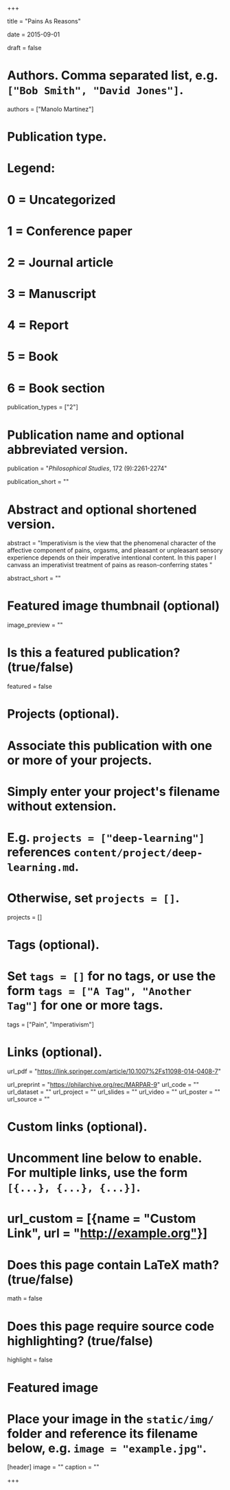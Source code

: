 +++ 

title = "Pains As Reasons" 

date = 2015-09-01

draft = false

# Authors. Comma separated list, e.g. `["Bob Smith", "David Jones"]`. 

authors = ["Manolo Martínez"]

# Publication type.
# Legend:
# 0 = Uncategorized
# 1 = Conference paper
# 2 = Journal article
# 3 = Manuscript
# 4 = Report
# 5 = Book
# 6 = Book section
publication_types = ["2"]

# Publication name and optional abbreviated version. 

publication = "*Philosophical Studies*, 172 (9):2261-2274" 

publication_short = ""

# Abstract and optional shortened version.

abstract = "Imperativism is the view that the phenomenal character of the affective component of pains, orgasms, and pleasant or unpleasant sensory experience depends on their imperative intentional content. In this paper I canvass an imperativist treatment of pains as reason-conferring states "

abstract_short = ""

# Featured image thumbnail (optional)
image_preview = ""

# Is this a featured publication? (true/false) 

featured = false

# Projects (optional).
#   Associate this publication with one or more of your projects.
#   Simply enter your project's filename without extension.
#   E.g. `projects = ["deep-learning"]` references `content/project/deep-learning.md`.
#   Otherwise, set `projects = []`.
projects = []

# Tags (optional).
#   Set `tags = []` for no tags, or use the form `tags = ["A Tag", "Another Tag"]` for one or more tags. 
tags = ["Pain", "Imperativism"]

# Links (optional). 

url_pdf = "https://link.springer.com/article/10.1007%2Fs11098-014-0408-7" 

url_preprint = "https://philarchive.org/rec/MARPAR-9" 
url_code = ""
url_dataset = "" 
url_project = "" 
url_slides = "" 
url_video = "" 
url_poster = "" 
url_source = ""

# Custom links (optional).
#   Uncomment line below to enable. For multiple links, use the form `[{...}, {...}, {...}]`.
# url_custom = [{name = "Custom Link", url = "http://example.org"}]

# Does this page contain LaTeX math? (true/false) 
math = false

# Does this page require source code highlighting? (true/false) 
highlight = false

# Featured image
# Place your image in the `static/img/` folder and reference its filename below, e.g. `image = "example.jpg"`.
[header]
image = ""
caption = ""

+++
